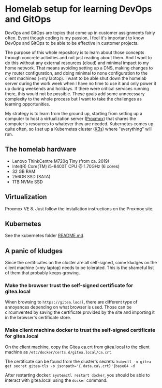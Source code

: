 # Homelab setup for learning DevOps and GitOps

DevOps and GitOps are topics that come up in customer assignments fairly often. Event though coding is my passion,
I feel it's important to know DevOps and GitOps to be able to be effective in customer projects.

The purpose of this whole repository is to learn about those concepts through concrete activities and not just
reading about them. And I want to do this without any external resources (cloud) and minimal impact to my home
network. That means avoiding setting up a DNS, making changes to my router configuration, and doing minimal to
none configuration to the client machines (=my laptop). I want to be able shut down the homelab server during
the work week when I have no time to use it and only power it up during weekends and holidays. If there were
critical services running there, this would not be possible. These goals add some unnecessary complexity to the
whole process but I want to take the challenges as learning opportunities.

My strategy is to learn from the ground up, starting from setting up a computer to host a virtualization server
([Proxmox](https://www.proxmox.com/en/)) that shares the computer's resources to whatever they are needed.
Kubernetes comes up quite often, so I set up a Kubernetes cluster ([K3s](https://k3s.io/)) where "everything"
will run.


## The homelab hardware

* Lenovo ThinkCentre M720q Tiny (from ca. 2019)
* Intel(R) Core(TM) i5-8400T CPU @ 1.70GHz (6 cores)
* 32 GB RAM
* 256GB SSD (SATA)
* 1TB NVMe SSD

## Virtualization

Proxmox VE 8. Just follow the installation instructions on the Proxmox site.

## Kubernetes

See the kubernetes folder [README.md](./kubernetes/README.md). 

## A panic of kludges

Since the certificates on the cluster are all self-signed, some kludges on the client machine (=my laptop)
needs to be tolerated. This is the shameful list of them that probably keeps growing.  

### Make the browser trust the self-signed certificate for gitea.local

When browsing to `https://gitea.local`, there are different type of annoyances depending on what
browser is used. Those can be circumvented by saving the certificate provided by the site and
importing it in the browser's certificate store.

### Make client machine docker to trust the self-signed certificate for gitea.local

On the client machine, copy the Gitea ca.crt from gitea.local to the client machine as
`/etc/docker/certs.d/gitea.local/ca.crt`. 

The certificate can be found from the cluster's secrets:
`kubectl -n gitea get secret gitea-tls -o jsonpath='{.data.ca\.crt}'|base64 -d` 

After restarting docker: `systemctl restart docker`, you should be able to interact with
gitea.local using the `docker` command. 

